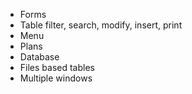 - Forms
- Table filter, search, modify, insert, print
- Menu
- Plans
- Database 
- Files based tables
- Multiple windows
